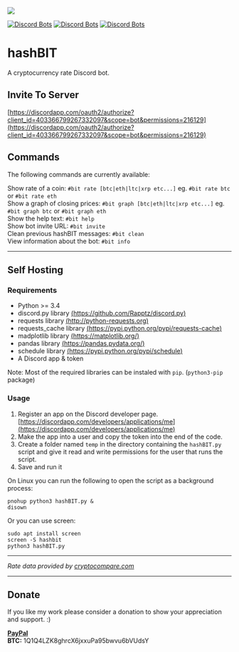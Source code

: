 ![](https://i.imgur.com/CNfAtAK.png)

[![Discord Bots](https://discordbots.org/api/widget/status/403366799267332097.svg?noavatar=true)](https://discordbots.org/bot/403366799267332097) [![Discord Bots](https://discordbots.org/api/widget/lib/403366799267332097.svg?noavatar=true)](https://discordbots.org/bot/403366799267332097) [![Discord Bots](https://discordbots.org/api/widget/owner/403366799267332097.svg?noavatar=true)](https://discordbots.org/bot/403366799267332097)

# hashBIT
A cryptocurrency rate Discord bot.

## Invite To Server
[https://discordapp.com/oauth2/authorize?client_id=403366799267332097&scope=bot&permissions=216129](https://discordapp.com/oauth2/authorize?client_id=403366799267332097&scope=bot&permissions=216129)

## Commands
The following commands are currently available:    

Show rate of a coin: `#bit rate [btc|eth|ltc|xrp etc...]` eg. `#bit rate btc` or `#bit rate eth`    
Show a graph of closing prices: `#bit graph [btc|eth|ltc|xrp etc...]` eg. `#bit graph btc` or `#bit graph eth`    
Show the help text: `#bit help`    
Show bot invite URL: `#bit invite`    
Clean previous hashBIT messages: `#bit clean`  
View information about the bot: `#bit info`    

----------

## Self Hosting

### Requirements    
- Python >= 3.4
- discord.py library [(https://github.com/Rapptz/discord.py)](https://github.com/Rapptz/discord.py)
- requests library [(http://python-requests.org)](http://python-requests.org)
- requests_cache library [(https://pypi.python.org/pypi/requests-cache)](https://pypi.python.org/pypi/requests-cache)
- madplotlib library [(https://matplotlib.org/)](https://matplotlib.org/)
- pandas library [(https://pandas.pydata.org/)](https://pandas.pydata.org/)
- schedule library [(https://pypi.python.org/pypi/schedule)](https://pypi.python.org/pypi/schedule)
- A Discord app & token

Note: Most of the required libraries can be instaled with `pip`. (`python3-pip` package)

### Usage
1. Register an app on the Discord developer page. [https://discordapp.com/developers/applications/me](https://discordapp.com/developers/applications/me)
2. Make the app into a user and copy the token into the end of the code.
3. Create a folder named `temp` in the directory containing the `hashBIT.py` script and give it read and write permissions for the user that runs the script.
4. Save and run it

On Linux you can run the following to open the script as a background process:
```
pnohup python3 hashBIT.py &
disown
```
Or you can use screen:
```
sudo apt install screen
screen -S hashbit
python3 hashBIT.py
```

----------
*Rate data provided by [cryptocompare.com](https://cryptocompare.com)*

----------
## Donate
If you like my work please consider a donation to show your appreciation and support. :)

**[PayPal](https://paypal.me/fuzzymannerz)**       
**BTC:** 1Q1Q4LZK8ghrcX6jxxuPa95bwvu6bVUdsY
